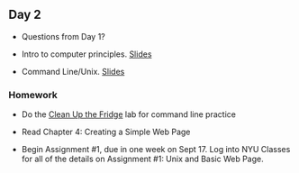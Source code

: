 ## Day 2

* Questions from Day 1?

* Intro to computer principles. [Slides](https://docs.google.com/presentation/d/1pi7ssn5k7oeedej52lWJ054KLH37sNoUNz9Dayjh-Cg/edit?usp=sharing)

* Command Line/Unix. [Slides](https://docs.google.com/presentation/d/1O3iCp222VRb7zsvek4IpdLkOH3cjDdVsjrdDwkxLs0k/edit?usp=sharing)


### Homework

* Do the [Clean Up the Fridge](https://github.com/sarahrose26/command-line-refrigerator-lab) lab for command line practice

* Read Chapter 4: Creating a Simple Web Page

* Begin Assignment #1, due in one week on Sept 17. Log into NYU Classes for all of the details on Assignment #1: Unix and Basic Web Page.

